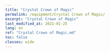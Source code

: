 ```yaml
---
title: "Crystal Crown of Magic"
permalink: /equipment/Crystal Crown of Magic/
excerpt: "Crystal Crown of Magic"
last_modified_at: 2021-01-25
lang: en
ref: "Crystal Crown of Magic.md"
toc: false
classes: wide
---
```


